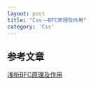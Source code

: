 ```yaml
---
layout: post
title: "Css-—BFC原理及作用"
category: 'Css'
---
```


## 参考文章

[浅析BFC原理及作用](https://blog.csdn.net/DFF1993/article/details/80394150)